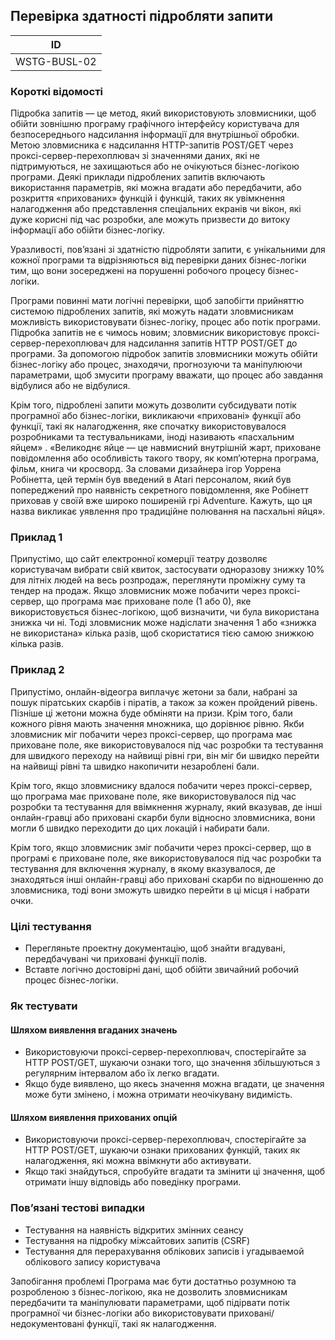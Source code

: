 ## Перевірка здатності підробляти запити

| ID |
|---|
| WSTG-BUSL-02 |

### Короткі відомості
Підробка запитів — це метод, який використовують зловмисники, щоб обійти зовнішню програму графічного інтерфейсу користувача для безпосереднього надсилання інформації для внутрішньої обробки. Метою зловмисника є надсилання HTTP-запитів POST/GET через проксі-сервер-перехоплювач зі значеннями даних, які не підтримуються, не захищаються або не очікуються бізнес-логікою програми. Деякі приклади підроблених запитів включають використання параметрів, які можна вгадати або передбачити, або розкриття «прихованих» функцій і функцій, таких як увімкнення налагодження або представлення спеціальних екранів чи вікон, які дуже корисні під час розробки, але можуть призвести до витоку інформації або обійти бізнес-логіку.

Уразливості, пов’язані зі здатністю підробляти запити, є унікальними для кожної програми та відрізняються від перевірки даних бізнес-логіки тим, що вони зосереджені на порушенні робочого процесу бізнес-логіки.

Програми повинні мати логічні перевірки, щоб запобігти прийняттю системою підроблених запитів, які можуть надати зловмисникам можливість використовувати бізнес-логіку, процес або потік програми. Підробка запитів не є чимось новим; зловмисник використовує проксі-сервер-перехоплювач для надсилання запитів HTTP POST/GET до програми. За допомогою підробок запитів зловмисники можуть обійти бізнес-логіку або процес, знаходячи, прогнозуючи та маніпулюючи параметрами, щоб змусити програму вважати, що процес або завдання відбулися або не відбулися.

Крім того, підроблені запити можуть дозволити субсидувати потік програмної або бізнес-логіки, викликаючи «приховані» функції або функції, такі як налагодження, яке спочатку використовувалося розробниками та тестувальниками, іноді називають «пасхальним яйцем» . «Великоднє яйце — це навмисний внутрішній жарт, приховане повідомлення або особливість такого твору, як комп’ютерна програма, фільм, книга чи кросворд. За словами дизайнера ігор Уоррена Робінетта, цей термін був введений в Atari персоналом, який був попереджений про наявність секретного повідомлення, яке Робінетт приховав у своїй вже широко поширеній грі Adventure. Кажуть, що ця назва викликає уявлення про традиційне полювання на пасхальні яйця».

### Приклад 1
Припустімо, що сайт електронної комерції театру дозволяє користувачам вибрати свій квиток, застосувати одноразову знижку 10% для літніх людей на весь розпродаж, переглянути проміжну суму та тендер на продаж. Якщо зловмисник може побачити через проксі-сервер, що програма має приховане поле (1 або 0), яке використовується бізнес-логікою, щоб визначити, чи була використана знижка чи ні. Тоді зловмисник може надіслати значення 1 або «знижка не використана» кілька разів, щоб скористатися тією самою знижкою кілька разів.

### Приклад 2
Припустімо, онлайн-відеогра виплачує жетони за бали, набрані за пошук піратських скарбів і піратів, а також за кожен пройдений рівень. Пізніше ці жетони можна буде обміняти на призи. Крім того, бали кожного рівня мають значення множника, що дорівнює рівню. Якби зловмисник міг побачити через проксі-сервер, що програма має приховане поле, яке використовувалося під час розробки та тестування для швидкого переходу на найвищі рівні гри, він міг би швидко перейти на найвищі рівні та швидко накопичити незароблені бали.

Крім того, якщо зловмиснику вдалося побачити через проксі-сервер, що програма має приховане поле, яке використовувалося під час розробки та тестування для ввімкнення журналу, який вказував, де інші онлайн-гравці або приховані скарби були відносно зловмисника, вони могли б швидко переходити до цих локацій і набирати бали.

Крім того, якщо зловмисник зміг побачити через проксі-сервер, що в програмі є приховане поле, яке використовувалося під час розробки та тестування для включення журналу, в якому вказувалося, де знаходяться інші онлайн-гравці або приховані скарби по відношенню до зловмисника, тоді вони зможуть швидко перейти в ці місця і набрати очки.

### Цілі тестування
- Перегляньте проектну документацію, щоб знайти вгадувані, передбачувані чи приховані функції полів.
- Вставте логічно достовірні дані, щоб обійти звичайний робочий процес бізнес-логіки.

### Як тестувати
#### Шляхом виявлення вгаданих значень
- Використовуючи проксі-сервер-перехоплювач, спостерігайте за HTTP POST/GET, шукаючи ознаки того, що значення збільшуються з регулярним інтервалом або їх легко вгадати.
- Якщо буде виявлено, що якесь значення можна вгадати, це значення може бути змінено, і можна отримати неочікувану видимість.
#### Шляхом виявлення прихованих опцій
- Використовуючи проксі-сервер-перехоплювач, спостерігайте за HTTP POST/GET, шукаючи ознаки прихованих функцій, таких як налагодження, які можна ввімкнути або активувати.
- Якщо такі знайдуться, спробуйте вгадати та змінити ці значення, щоб отримати іншу відповідь або поведінку програми.

### Пов’язані тестові випадки
- Тестування на наявність відкритих змінних сеансу
- Тестування на підробку міжсайтових запитів (CSRF)
- Тестування для перерахування облікових записів і угадываемой облікового запису користувача

Запобігання проблемі
Програма має бути достатньо розумною та розробленою з бізнес-логікою, яка не дозволить зловмисникам передбачити та маніпулювати параметрами, щоб підірвати потік програмної чи бізнес-логіки або використовувати приховані/недокументовані функції, такі як налагодження.
